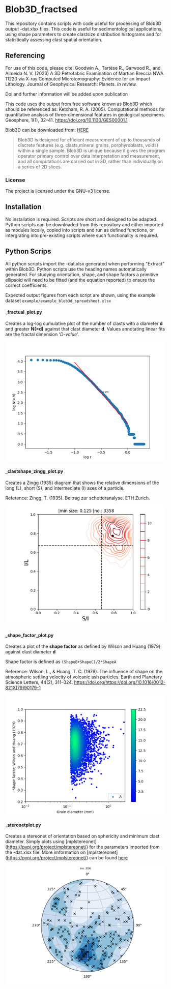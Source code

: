 # Blob3D_fractsed

This repository contains scripts with code useful for processing of Blob3D output -dat.xlsx files. This code is useful for sedimentological applications, using shape parameters to create clastsize distribution histograms and for statistically assessing clast spatial orientation.  

## Referencing

For use of this code, please cite: Goodwin A., Tartèse R., Garwood R., and Almeida N. V. (2023) A 3D Petrofabric Examination of Martian Breccia NWA 11220 via X-ray Computed Microtomography: Evidence for an Impact Lithology. Journal of Geophysical Research: Planets. *In review.*

Doi and further information will be added upon publication 

This code uses the output from free software known as [Blob3D](https://www.ctlab.geo.utexas.edu/software/blob3d/) which should be referenced as: Ketcham, R. A. (2005). Computational methods for quantitative analysis of three-dimensional features in geological specimens. Geosphere, 1(1), 32–41. https://doi.org/10.1130/GES00001.1 

Blob3D can be downloaded from: [HERE](https://www.ctlab.geo.utexas.edu/software/blob3d/)

>Blob3D is designed for efficient measurement of up to thousands of discrete features (e.g. clasts,mineral grains, porphyroblasts, voids) within a single sample. Blob3D is unique because it gives the program operator primary control over data interpretation and measurement, and all computations are carried out in 3D, rather than individually on a series of 2D slices.

### License

The project is licensed under the GNU-v3 license.

## Installation

No installation is required. Scripts are short and designed to be adapted. Python scripts can be downloaded from this repository and either imported as modules locally, copied into scripts and run as defined functions, or intergrating into pre-existing scripts where such functionality is required.

## Python Scrips

All python scripts import the -dat.xlsx generated when performing "Extract" within Blob3D. Python scripts use the heading names automatically generated. For studying orientation, shape, and shape factors a primitive ellipsoid will need to be fitted (and the equation reported) to ensure the correct coefficients. 

Expected output figures from each script are shown, using the example dataset `example/example_blob3d_spreadsheet.xlsx`

#### _fractual_plot.py

Creates a log-log cumulative plot of the number of clasts with a diameter **d** and greater **N(>d)** against that clast diameter **d**. Values annotating linear fits are the fractal dimension '*D-value*'.

![plot _fractual_plot](https://github.com/ag00dwin/Blob3D_fractsed/blob/main/example/_ouput/plot%20_fractual_plot.png "_fractual_plot.py output")


#### _clastshape_zingg_plot.py

Creates a Zingg (1935) diagram that shows the relative dimensions of the long (L), short (S), and
intermediate (I) axes of a particle. 

Reference: Zingg, T. (1935). Beitrag zur schotteranalyse. ETH Zurich.

![plot _clastshape_zingg_plot](https://github.com/ag00dwin/Blob3D_fractsed/blob/main/example/_ouput/plot%20_clastshape_zingg_plot.png "_clastshape_zingg_plot.py output")

#### _shape_factor_plot.py

Creates a plot of the **shape factor** as defined by Wilson and Huang (1979) against clast diameter **d**

Shape factor is defined as `(ShapeB+ShapeC)/2*ShapeA`

Reference: Wilson, L., & Huang, T. C. (1979). The influence of shape on the atmospheric settling velocity of volcanic ash particles. Earth and Planetary Science Letters, 44(2), 311–324. https://doi.org/https://doi.org/10.1016/0012-821X(79)90179-1

![plot _shape_factor_plot](https://github.com/ag00dwin/Blob3D_fractsed/blob/main/example/_ouput/plot%20_shape_factor_plot.png "_shape_factor_plot.py output")

#### _steronetplot.py

Creates a stereonet of orientation based on sphericity and minimum clast diameter. Simply plots using [mplstereonet] (https://pypi.org/project/mplstereonet/) for the parameters imported from the -dat.xlsx file. More imformation on [mplstereonet] (https://pypi.org/project/mplstereonet/) can be found [here](https://mplstereonet.readthedocs.io/en/latest/mplstereonet.html)

![plot _steronetplot](https://github.com/ag00dwin/Blob3D_fractsed/blob/main/example/_ouput/plot%20_stereonetplot.png "_steronetplot.py output")